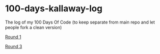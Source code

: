 # 100-days-kallaway-log
The log of my 100 Days Of Code (to keep separate from main repo and let people fork a clean version)

[Round 1](R1.md)

[Round 3](R3.md)
